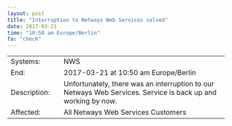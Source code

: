```yaml
---
layout: post
title: "Interruption to Netways Web Services solved"
date: 2017-03-21
time: "10:50 am Europe/Berlin"
fa: "check"
---
```


|                   |   |                                                                      |
|-------------------|---|----------------------------------------------------------------------|
| Systems:          |   | NWS				       |
| End:              |   | 2017-03-21 at 10:50 am Europe/Berlin                                  |    
| Description:      |   | Unfortunately, there was an interruption to our Netways Web Services. Service is back up and working by now. |
| Affected:         |   | All Netways Web Services Customers        
